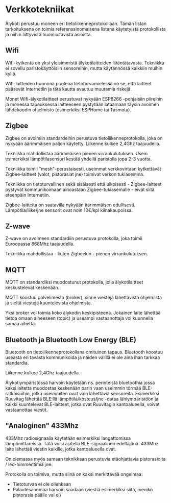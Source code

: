 # Verkkotekniikat

Älykoti perustuu moneen eri tietoliikenneprotokollaan. Tämän listan tarkoituksena on toimia referenssinomaisena listana käytetyistä protokollista ja niihin liittyvistä huomioitavista asioista.

## Wifi

Wifi-kytkentä on yksi yleisimmistä älykotilaitteiden liitäntätavasta. Tekniikka ei sovellu paristokäyttöisiin sensoreihin, mutta käytännössä kaikkiin muihin kyllä.

Wifi-laitteiden huonona puolena tietoturvamielessä on se, että laitteet pääsevät Internetiin ja tätä kautta avautuu muutamia riskejä.

Monet Wifi-älykotilaitteet perustuvat nykyään ESP8266 -pohjaisiin piireihin ja monessa tapauksessa laitteeseen pystytään lataamaan täysin avoimen lähdekoodin ohjelmisto (esimerkiksi ESPHome tai Tasmota).

## Zigbee

Zigbee on avoimiin standardeihin perustuva tietoliikenneprotokolla, joka on nykyään äärimmäisen paljon käytetty. Liikenne kulkee 2,4Ghz taajuudella.

Tekniikka mahdollistaa äärimmäisen pienen virrankulutuksen. Usein esimerkiksi lämpötilasensori kestää yhdellä paristolla jopa 2-3 vuotta.

Tekniikka toimii "mesh"-perustaisesti, useimmat verkkovirtaan kytkettävät Zigbee-laitteet (valot, pistorasiat jne) toimivat verkon tukiasemina.

Tekniikka on tietoturvallinen sekä sisäisesti että ulkoisesti - Zigbee-laitteet pystyvät kommunikoimaan ainoastaan Zigbee-tukiasemalle - eivät siitä eteenpäin Internetiin.

Zigbee-laitteita on saatavilla nykyään äärimmäisen edullisesti. Lämpötila/liike/jne sensorit ovat noin 10€/kpl kiinakaupoissa.

## Z-wave

Z-wave on avoimeen standardiin perustuva protokolla, joka toimii Euroopassa 868Mhz taajuudella.

Tekniikka mahdollistaa - kuten Zigbeekin - pienen virrankulutuksen.

## MQTT

MQTT on standardiksi muodostunut protokolla, jolla älykotilaitteet keskustelevat keskenään.

MQTT koostuu palvelimesta (broker), sinne viestejä lähettävistä ohjelmista ja sieltä viestejä kuuntelevista ohjelmista.

Yksi broker voi toimia koko älykodin keskipisteenä. Jokainen laite lähettää tietoa omaan aiheeseen (topic) ja useampi vastaanottaja voi kuunnella samaa aihetta.

## Bluetooth ja Bluetooth Low Energy (BLE)

Bluetooth on tietoliikenneprotokollana omituinen tapaus. Bluetooth koostuu useasta eri tavasta kommunikoida ja näiden välillä ei ole aina ihan tarkkaa standardia.

Liikenne kulkee 2,4Ghz taajuudella.

Älykotiympäristössä harvoin käytetään ns. perinteistä bluetoothia jossa kaksi laitetta muodostaa keskenään parin vaan useimmin törmää BLE-ratkaisuihin, jotka useimmiten ovat vain lähettäviä sensoreita. Esimerkiksi Ruuvitag lähettää BLE:llä lämpötila/kosteus/jne -dataa lähiympäristöön ja kaikki kuuntelevat BLE-laitteet, jotka ovat Ruuvitagin kantoalueella, voivat vastaanottaa viestit.

## "Analoginen" 433Mhz

433Mhz radiosignaalia käytetään esimerkiksi langattomissa lämpömittareissa. Tätä voisi ajatella BLE-signaalinen edeltäjänä. 433Mhz laite lähettää viestin kaikille, jotka kantoalueella ovat.

On olemassa myös samaan teknikkaan perustuvia etäohjattavia pistorasioita / led-himmentimiä jne.

Protokolla on toimiva, mutta siinä on kaksi merkittävää ongelmaa:

* Tietoturvaa ei ole ollenkaan
* Palautesanomaa harvoin saadaan (viestiä esimerkiksi siitä, menikö pistorasia päälle vai ei)
